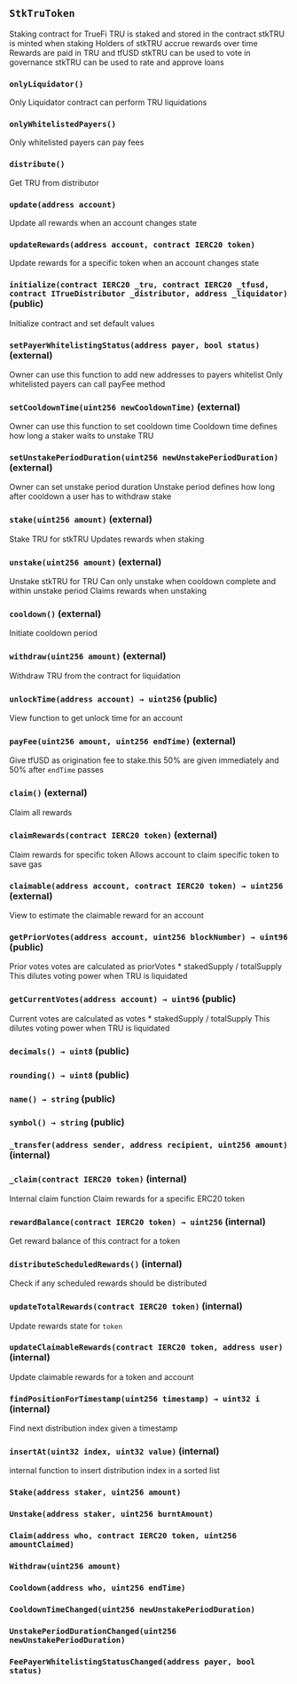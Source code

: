 ## `StkTruToken`



Staking contract for TrueFi
TRU is staked and stored in the contract
stkTRU is minted when staking
Holders of stkTRU accrue rewards over time
Rewards are paid in TRU and tfUSD
stkTRU can be used to vote in governance
stkTRU can be used to rate and approve loans

### `onlyLiquidator()`



Only Liquidator contract can perform TRU liquidations

### `onlyWhitelistedPayers()`



Only whitelisted payers can pay fees

### `distribute()`

Get TRU from distributor



### `update(address account)`

Update all rewards when an account changes state




### `updateRewards(address account, contract IERC20 token)`

Update rewards for a specific token when an account changes state





### `initialize(contract IERC20 _tru, contract IERC20 _tfusd, contract ITrueDistributor _distributor, address _liquidator)` (public)



Initialize contract and set default values


### `setPayerWhitelistingStatus(address payer, bool status)` (external)



Owner can use this function to add new addresses to payers whitelist
Only whitelisted payers can call payFee method


### `setCooldownTime(uint256 newCooldownTime)` (external)



Owner can use this function to set cooldown time
Cooldown time defines how long a staker waits to unstake TRU


### `setUnstakePeriodDuration(uint256 newUnstakePeriodDuration)` (external)



Owner can set unstake period duration
Unstake period defines how long after cooldown a user has to withdraw stake


### `stake(uint256 amount)` (external)



Stake TRU for stkTRU
Updates rewards when staking


### `unstake(uint256 amount)` (external)



Unstake stkTRU for TRU
Can only unstake when cooldown complete and within unstake period
Claims rewards when unstaking


### `cooldown()` (external)



Initiate cooldown period

### `withdraw(uint256 amount)` (external)



Withdraw TRU from the contract for liquidation


### `unlockTime(address account) → uint256` (public)



View function to get unlock time for an account


### `payFee(uint256 amount, uint256 endTime)` (external)



Give tfUSD as origination fee to stake.this
50% are given immediately and 50% after `endTime` passes

### `claim()` (external)



Claim all rewards

### `claimRewards(contract IERC20 token)` (external)



Claim rewards for specific token
Allows account to claim specific token to save gas


### `claimable(address account, contract IERC20 token) → uint256` (external)



View to estimate the claimable reward for an account


### `getPriorVotes(address account, uint256 blockNumber) → uint96` (public)



Prior votes votes are calculated as priorVotes * stakedSupply / totalSupply
This dilutes voting power when TRU is liquidated


### `getCurrentVotes(address account) → uint96` (public)



Current votes are calculated as votes * stakedSupply / totalSupply
This dilutes voting power when TRU is liquidated


### `decimals() → uint8` (public)





### `rounding() → uint8` (public)





### `name() → string` (public)





### `symbol() → string` (public)





### `_transfer(address sender, address recipient, uint256 amount)` (internal)





### `_claim(contract IERC20 token)` (internal)



Internal claim function
Claim rewards for a specific ERC20 token


### `rewardBalance(contract IERC20 token) → uint256` (internal)



Get reward balance of this contract for a token


### `distributeScheduledRewards()` (internal)



Check if any scheduled rewards should be distributed

### `updateTotalRewards(contract IERC20 token)` (internal)



Update rewards state for `token`

### `updateClaimableRewards(contract IERC20 token, address user)` (internal)



Update claimable rewards for a token and account


### `findPositionForTimestamp(uint256 timestamp) → uint32 i` (internal)



Find next distribution index given a timestamp


### `insertAt(uint32 index, uint32 value)` (internal)



internal function to insert distribution index in a sorted list



### `Stake(address staker, uint256 amount)`





### `Unstake(address staker, uint256 burntAmount)`





### `Claim(address who, contract IERC20 token, uint256 amountClaimed)`





### `Withdraw(uint256 amount)`





### `Cooldown(address who, uint256 endTime)`





### `CooldownTimeChanged(uint256 newUnstakePeriodDuration)`





### `UnstakePeriodDurationChanged(uint256 newUnstakePeriodDuration)`





### `FeePayerWhitelistingStatusChanged(address payer, bool status)`





